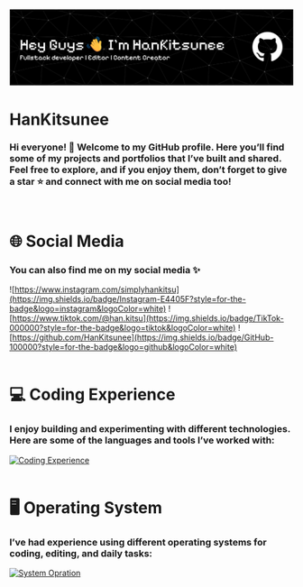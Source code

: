 
<!-- Banner Image First -->
![Header](img/banner-github.png)

# HanKitsunee

### Hi everyone! 👋 Welcome to my GitHub profile. Here you’ll find some of my projects and portfolios that I’ve built and shared. Feel free to explore, and if you enjoy them, don’t forget to give a star ⭐ and connect with me on social media too!
<br/>

<!-- Sosial Media -->
# 🌐 Social Media

### You can also find me on my social media ✨

![https://www.instagram.com/simplyhankitsu](https://img.shields.io/badge/Instagram-E4405F?style=for-the-badge&logo=instagram&logoColor=white)
![https://www.tiktok.com/@han.kitsu](https://img.shields.io/badge/TikTok-000000?style=for-the-badge&logo=tiktok&logoColor=white)
![https://github.com/HanKitsunee](https://img.shields.io/badge/GitHub-100000?style=for-the-badge&logo=github&logoColor=white)
<br />
<br />

<!-- Pengalaman coding -->
# 💻 Coding Experience

### I enjoy building and experimenting with different technologies. Here are some of the languages and tools I’ve worked with:

[![Coding Experience](https://skillicons.dev/icons?i=html,css,js,cpp,java,py,wordpress,figma,vscode,git,github)](https://skillicons.dev)
<br />
<br />


<!-- Sosial Media -->
# 🖥️ Operating System

### I’ve had experience using different operating systems for coding, editing, and daily tasks:

[![System Opration](https://skillicons.dev/icons?i=windows)](https://skillicons.dev)
